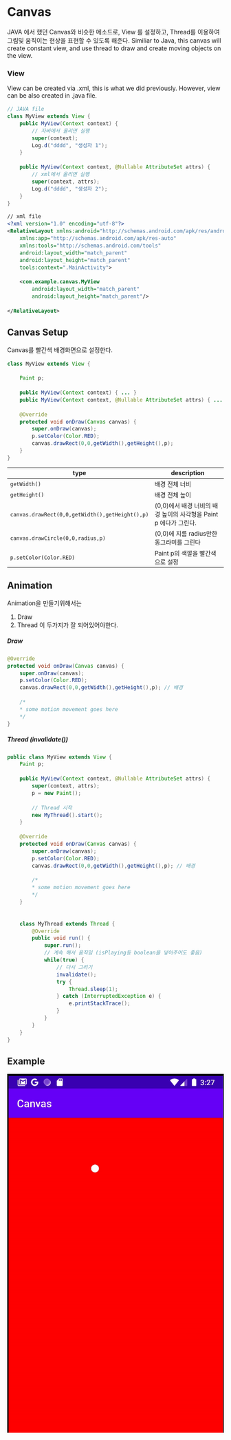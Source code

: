 # Canvas
JAVA 에서 했던 Canvas와 비슷한 메소드로, View 를 설정하고, Thread를 이용하여 그림및 움직이는 현상을 표현할 수 있도록 해준다.
Similiar to Java, this canvas will create constant view, and use thread to draw and create moving objects on the view.

### View
View can be created via .xml, this is what we did previously. However, view can be also created in .java file.

```Java
// JAVA file
class MyView extends View {
    public MyView(Context context) {
        // 자바에서 올리면 실행
        super(context);
        Log.d("dddd", "생성자 1");
    }

    public MyView(Context context, @Nullable AttributeSet attrs) {
        // xml에서 올리면 실행
        super(context, attrs);
        Log.d("dddd", "생성자 2");
    }
}
```

```xml
// xml file
<?xml version="1.0" encoding="utf-8"?>
<RelativeLayout xmlns:android="http://schemas.android.com/apk/res/android"
    xmlns:app="http://schemas.android.com/apk/res-auto"
    xmlns:tools="http://schemas.android.com/tools"
    android:layout_width="match_parent"
    android:layout_height="match_parent"
    tools:context=".MainActivity">

    <com.example.canvas.MyView
        android:layout_width="match_parent"
        android:layout_height="match_parent"/>

</RelativeLayout>
```

## Canvas Setup
Canvas를 빨간색 배경화면으로 설정한다.
```JAVA
class MyView extends View {
    
    Paint p;

    public MyView(Context context) { ... }
    public MyView(Context context, @Nullable AttributeSet attrs) { ... }

    @Override
    protected void onDraw(Canvas canvas) {
        super.onDraw(canvas);
        p.setColor(Color.RED);
        canvas.drawRect(0,0,getWidth(),getHeight(),p);
    }
}
```
|type|description|
|-|-|
|```getWidth()```|배경 전체 너비|
|```getHeight()```|배경 전체 높이|
|```canvas.drawRect(0,0,getWidth(),getHeight(),p)```|(0,0)에서 배경 너비의 배경 높이의 사각형을 Paint p 에다가 그린다.|
|```canvas.drawCircle(0,0,radius,p)```|(0,0)에 지름 radius만한 동그라미를 그린다|
|```p.setColor(Color.RED)```|Paint p의 색깔을 빨간색으로 설정|


## Animation
Animation을 만들기위해서는 
1. Draw
2. Thread
이 두가지가 잘 되어있어야한다.

##### Draw
```JAVA
@Override
protected void onDraw(Canvas canvas) {
    super.onDraw(canvas);
    p.setColor(Color.RED);
    canvas.drawRect(0,0,getWidth(),getHeight(),p); // 배경

    /*
    * some motion movement goes here
    */
}
```

##### Thread (invalidate())
```JAVA
public class MyView extends View {
    Paint p;

    public MyView(Context context, @Nullable AttributeSet attrs) {
        super(context, attrs);
        p = new Paint();

        // Thread 시작
        new MyThread().start();
    }

    @Override
    protected void onDraw(Canvas canvas) {
        super.onDraw(canvas);
        p.setColor(Color.RED);
        canvas.drawRect(0,0,getWidth(),getHeight(),p); // 배경

        /*
        * some motion movement goes here
        */
    }


    class MyThread extends Thread {
        @Override
        public void run() {
            super.run();
            // 계속 해서 움직임 (isPlaying등 boolean을 넣어주어도 좋음)
            while(true) {
                // 다시 그리기
                invalidate();
                try {
                    Thread.sleep(1);
                } catch (InterruptedException e) {
                    e.printStackTrace();
                }
            }
        }
    }
}
```


## Example
![Example](img/gif.gif)
